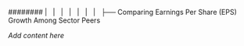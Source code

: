 ######## |   |   |   |   |   |   |   ├── Comparing Earnings Per Share (EPS) Growth Among Sector Peers

*Add content here*